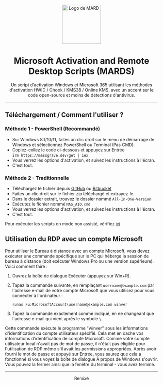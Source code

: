 <p align="center"><img src="https://lookimg.com/images/2023/09/25/QY5RTR.png" alt="Logo de MARD" height="128"></p>

<h1 align="center">Microsoft Activation and Remote Desktop Scripts (MARDS)</h1>

<p align="center">Un script d'activation Windows et Microsoft 365 utilisant les méthodes d'activation HWID / Ohook / KMS38 / Online KMS, avec un accent sur le code open-source et moins de détections d'antivirus.</p>
<hr>

## Téléchargement / Comment l'utiliser ?

### Méthode 1 - PowerShell (Recommandé)

- Sur Windows 8.1/10/11, faites un clic droit sur le menu de démarrage de Windows et sélectionnez PowerShell ou Terminal (Pas CMD).
- Copiez-collez le code ci-dessous et appuyez sur Entrée\
  `irm https://massgrave.dev/get | iex`
- Vous verrez les options d'activation, et suivez les instructions à l'écran.
- C'est tout.

### Méthode 2 - Traditionnelle

- Téléchargez le fichier depuis [GitHub](https://github.com/massgravel/Microsoft-Activation-Scripts/archive/refs/heads/master.zip) ou [Bitbucket](https://bitbucket.org/WindowsAddict/microsoft-activation-scripts/get/master.zip)
- Faites un clic droit sur le fichier zip téléchargé et extrayez-le
- Dans le dossier extrait, trouvez le dossier nommé `All-In-One-Version`
- Exécutez le fichier nommé `MAS_AIO.cmd`
- Vous verrez les options d'activation, et suivez les instructions à l'écran.
- C'est tout.

Pour exécuter les scripts en mode non assisté, vérifiez [ici](https://massgrave.dev/command_line_switches.html)

## Utilisation du RDP avec un compte Microsoft

Pour utiliser le Bureau à distance avec un compte Microsoft, vous devez exécuter une commande spécifique sur le PC qui héberge la session de bureau à distance (doit exécuter Windows Pro ou une version supérieure). Voici comment faire :

1. Ouvrez la boîte de dialogue Exécuter (appuyez sur Win+R).
2. Tapez la commande suivante, en remplaçant `username@example.com` par l'adresse e-mail de votre compte Microsoft que vous utilisez pour vous connecter à l'ordinateur :

    ```
    runas /u:MicrosoftAccount\username@example.com winver
    ```

3. Tapez la commande exactement comme indiqué, en ne changeant que l'adresse e-mail qui vient après le symbole `\`.

Cette commande exécute le programme "winver" sous les informations d'identification du compte utilisateur spécifié. Cela met en cache vos informations d'identification de compte Microsoft. Comme votre compte utilisateur local n'avait pas de mot de passe, il n'était pas éligible pour l'utilisation de RDP même s'il avait les permissions appropriées. Après avoir fourni le mot de passe et appuyé sur Entrée, vous saurez que cela a fonctionné si vous voyez la boîte de dialogue À propos de Windows s'ouvrir. Vous pouvez la fermer ainsi que la fenêtre du terminal - vous avez terminé.

---

<p align="center">Remixé </p>
